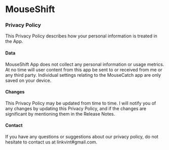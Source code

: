 # MouseShift

### Privacy Policy

This Privacy Policy describes how your personal information is treated in the App.

#### Data
MouseShift App does not collect any personal information or usage metrics. At no time will user content from this app be sent to or received from me or any third party. Individual settings relating to the MouseCatch app are only saved on your device.

#### Changes
This Privacy Policy may be updated from time to time. I will notify you of any changes by updating this Privacy Policy, and if the changes are significant by mentioning them in the Release Notes.

#### Contact
If you have any questions or suggestions about our privacy policy, do not hesitate to contact us at linkvint#gmail.com.
